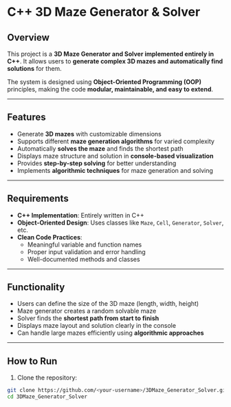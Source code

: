 # C++ 3D Maze Generator & Solver

## Overview
This project is a **3D Maze Generator and Solver implemented entirely in C++**. It allows users to **generate complex 3D mazes and automatically find solutions** for them.

The system is designed using **Object-Oriented Programming (OOP)** principles, making the code **modular, maintainable, and easy to extend**.

---

## Features
- Generate **3D mazes** with customizable dimensions
- Supports different **maze generation algorithms** for varied complexity
- Automatically **solves the maze** and finds the shortest path
- Displays maze structure and solution in **console-based visualization**
- Provides **step-by-step solving** for better understanding
- Implements **algorithmic techniques** for maze generation and solving

---

## Requirements
- **C++ Implementation**: Entirely written in C++
- **Object-Oriented Design**: Uses classes like `Maze`, `Cell`, `Generator`, `Solver`, etc.
- **Clean Code Practices**:  
  - Meaningful variable and function names  
  - Proper input validation and error handling  
  - Well-documented methods and classes  

---

## Functionality
- Users can define the size of the 3D maze (length, width, height)
- Maze generator creates a random solvable maze
- Solver finds the **shortest path from start to finish**
- Displays maze layout and solution clearly in the console
- Can handle large mazes efficiently using **algorithmic approaches**

---

## How to Run
1. Clone the repository:

```bash
git clone https://github.com/<your-username>/3DMaze_Generator_Solver.git
cd 3DMaze_Generator_Solver

